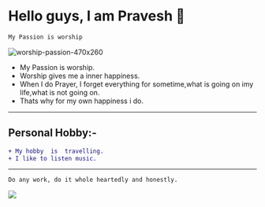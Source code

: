 # Hello guys, I am Pravesh 👋
```sh
My Passion is worship
```


![worship-passion-470x260](https://user-images.githubusercontent.com/82143446/114275201-3a7fc000-9a3f-11eb-8262-f7afb88738d0.jpg)


- My Passion is worship. 
- Worship gives me a inner happiness.
- When I do Prayer, I forget everything for sometime,what is going on imy life,what is not going on.
- Thats why for my own happiness i do.
--------



## Personal Hobby:-
```diff
+ My hobby  is  travelling.
+ I like to listen music.
```
------------

```sh
Do any work, do it whole heartedly and honestly.
```


 

 <a href="https://www.facebook.com/vreshabbhan.rana/"><img src=https://cdn2.iconfinder.com/data/icons/social-media-2285/512/1_Facebook_colored_svg_copy-64.png></a>
